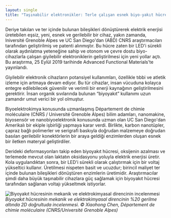 ```yaml
---
layout: single
title: "Taşınabilir elektronikler: Terle çalışan esnek biyo-yakıt hücresi"
---
```

Deriye takılan ve ter içinde bulunan bileşikleri dönüştürerek elektrik enerjisi üretebilen eşsiz, yeni, esnek ve gerilebilir bir cihaz, yakın zamanda, lniversité Grenoble Alpes ve UC San Diego'dan (ABD) CNRS araştırmacıları tarafından geliştirilmiş ve patenti alınmıştır. Bu hücre zaten bir LED'i sürekli olarak aydınlatma yeteneğine sahip ve otonom ve çevre dostu biyo-cihazlarla çalışan giyilebilir elektroniklerin geliştirilmesi için yeni yollar açtı. Bu araştırma, 25 Eylül 2019 tarihinde Advanced Functional Materials'te yayınlandı.

Giyilebilir elektronik cihazların potansiyel kullanımları, özellikle tıbbi ve atletik izleme için artmaya devam ediyor. Bu tür cihazlar, insan vücuduna kolayca entegre edilebilecek güvenilir ve verimli bir enerji kaynağının geliştirilmesini gerektirir. İnsan organik sıvılarında bulunan “biyoyakıt” kullanımı uzun zamandır umut verici bir yol olmuştur.

Biyoelektrokimya konusunda uzmanlaşmış Département de chimie moléculaire (CNRS / Université Grenoble Alpes) bilim adamları, nanomakine, biyosensör ve nanobiyoelektronik konusunda uzman olan UC San Diego'dan Amerikalı bir ekiple işbirliği yapmaya karar verdi. Birlikte, karbon nanotüpler, çapraz bağlı polimerler ve serigrafi baskıyla doğrudan malzemeye doğrudan basılan gerilebilir konektörlerin bir araya geldiği enzimlerden oluşan esnek bir iletken materyal geliştirdiler.

Derideki deformasyonları takip eden biyoyakıt hücresi, oksijenin azalması ve terlemede mevcut olan laktatın oksidasyonu yoluyla elektrik enerjisi üretir. Kola uygulandıktan sonra, bir LED'i sürekli olarak çalıştırmak için bir voltaj yükseltici kullanır. Üretilmesi nispeten basit ve ucuzdur; birincil maliyet ter içinde bulunan bileşikleri dönüştüren enzimlerin üretimidir. Araştırmacılar şimdi daha büyük taşınabilir cihazlara güç sağlamak için biyoyakıt hücresi tarafından sağlanan voltajı yükseltmek istiyorlar.

![Biyoyakıt hücresinin mekanik ve elektrokimyasal direncinin incelenmesi](https://www.cnrs.fr/sites/default/files/inline-images/Image2_web.jpg)
*Biyoyakıt hücresinin mekanik ve elektrokimyasal direncinin %20 gerilme altında 2D doğrultuda incelenmesi. © Xiaohong Chen, Département de chimie moléculaire (CNRS/Université Grenoble Alpes)*
